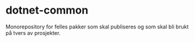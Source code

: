 # dotnet-common
Monorepository for felles pakker som skal publiseres og som skal bli brukt på tvers av prosjekter.
